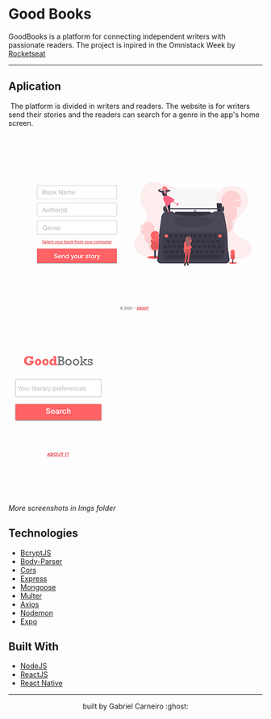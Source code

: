# Good Books
GoodBooks is a platform for connecting independent writers with passionate readers. The project is inpired in the Omnistack Week by [Rocketseat](https://github.com/rocketseat)
***

## Aplication 

​		The platform is divided in writers and readers. The website is for writers send their stories and the readers can search for a genre in the app's home screen. 

![Send-book-screen](./imgs/Send.png) ![Home-App](./imgs/Home.png)

*More screenshots in Imgs folder*

## Technologies

- [BcryptJS](https://www.npmjs.com/package/bcryptjs)
- [Body-Parser](https://www.npmjs.com/package/body-parser)
- [Cors](https://www.npmjs.com/package/cors)
- [Express](https://expressjs.com)
- [Mongoose](https://mongoosejs.com/)
- [Multer](https://github.com/expressjs/multer)
- [Axios](https://www.npmjs.com/package/axios)
- [Nodemon](https://nodemon.io/)
- [Expo](https://expo.io/)

## Built With
- [NodeJS](https://nodejs.org/en/)
- [ReactJS](https://reactjs.org/)
- [React Native](https://reactnative.dev/)

---
<p align="center"> built by Gabriel Carneiro :ghost: </p>
